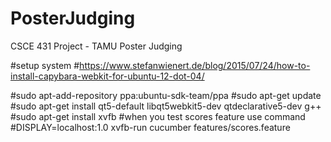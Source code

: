 # PosterJudging
CSCE 431 Project - TAMU Poster Judging


#setup system
#https://www.stefanwienert.de/blog/2015/07/24/how-to-install-capybara-webkit-for-ubuntu-12-dot-04/

#sudo apt-add-repository ppa:ubuntu-sdk-team/ppa
#sudo apt-get update
#sudo apt-get install qt5-default libqt5webkit5-dev qtdeclarative5-dev g++
#sudo apt-get install xvfb
#when you test scores feature use command
#DISPLAY=localhost:1.0 xvfb-run cucumber features/scores.feature